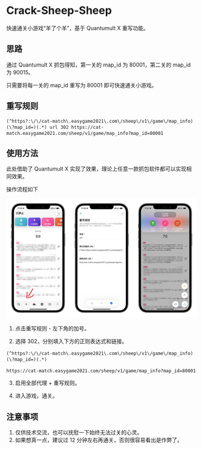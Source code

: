 # Crack-Sheep-Sheep

快速通关小游戏“羊了个羊”，基于 Quantumult X 重写功能。

## 思路

通过 Quantumult X 抓包得知，第一关的 map_id 为 80001，第二关的 map_id 为 90015。

只需要将每一关的 map_id 重写为 80001 即可快速通关小游戏。

## 重写规则

```
(^https?:\/\/cat-match\.easygame2021\.com\/sheep\/v1\/game\/map_info)(\?map_id=)(.*) url 302 https://cat-match.easygame2021.com/sheep/v1/game/map_info?map_id=80001
```

## 使用方法

此处借助了 Quantumult X 实现了效果，理论上任意一款抓包软件都可以实现相同效果。

操作流程如下

![操作流程](/img/sheepsheep.jpg)

1. 点击重写规则 - 左下角的加号。

2. 选择 302，分别填入下方的正则表达式和链接。

```
(^https?:\/\/cat-match\.easygame2021\.com\/sheep\/v1\/game\/map_info)(\?map_id=)(.*)
```

```
https://cat-match.easygame2021.com/sheep/v1/game/map_info?map_id=80001
```

3. 启用全部代理 + 重写规则。

4. 进入游戏，通关。

## 注意事项

1. 仅供技术交流，也可以抚慰一下始终无法过关的心灵。
2. 如果想真一点，建议过 12 分钟左右再通关，否则很容易看出是作弊了。
